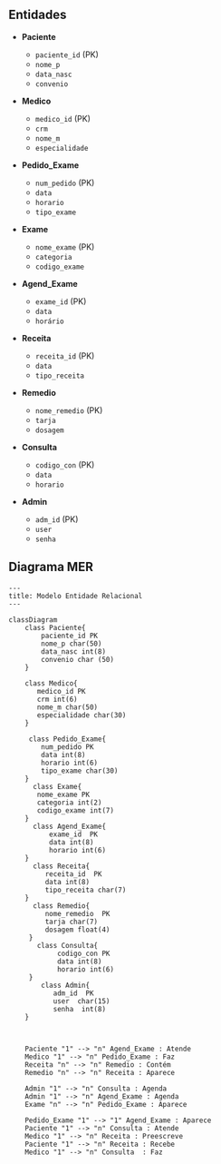 ## Entidades 

  - **Paciente**
      - `paciente_id` (PK)
      - `nome_p`
      - `data_nasc`
      - `convenio`


 - **Medico**
     - `medico_id` (PK)
     - `crm`
     - `nome_m`
     - `especialidade`


 - **Pedido_Exame**
     - `num_pedido` (PK)
     - `data`
     - `horario`
     - `tipo_exame`

  - **Exame**
      - `nome_exame` (PK)
      - `categoria`
      - `codigo_exame`
  
  - **Agend_Exame**
      - `exame_id` (PK)
      -  `data`
      -  `horário`
  
  - **Receita**
      -  `receita_id` (PK)
      -  `data`
      -  `tipo_receita`

  - **Remedio**
      - `nome_remedio` (PK)
      -  `tarja`
      -  `dosagem`
        
  - **Consulta**
      -  `codigo_con` (PK)
      -  `data`
      -  `horario`
   
  - **Admin**
      - `adm_id` (PK)
      - `user`
      - `senha`

        
## Diagrama MER

```mermaid
---
title: Modelo Entidade Relacional
---

classDiagram
    class Paciente{
        paciente_id PK
        nome_p char(50)
        data_nasc int(8)
        convenio char (50)
    }

    class Medico{
       medico_id PK
       crm int(6)
       nome_m char(50)
       especialidade char(30)
    }

     class Pedido_Exame{
        num_pedido PK
        data int(8)
        horario int(6)
        tipo_exame char(30)
    }
      class Exame{
       nome_exame PK
       categoria int(2)
       codigo_exame int(7)
    }
      class Agend_Exame{
          exame_id  PK
          data int(8)
          horario int(6)
    }
      class Receita{
         receita_id  PK
         data int(8)
         tipo_receita char(7)
    }
      class Remedio{
         nome_remedio  PK
         tarja char(7)
         dosagem float(4)
     }   
       class Consulta{
            codigo_con PK
            data int(8)
            horario int(6)
     }
        class Admin{
           adm_id  PK
           user  char(15)
           senha  int(8)
    }
     


    Paciente "1" --> "n" Agend_Exame : Atende
    Medico "1" --> "n" Pedido_Exame : Faz
    Receita "n" --> "n" Remedio : Contém
    Remedio "n" --> "n" Receita : Aparece

    Admin "1" --> "n" Consulta : Agenda
    Admin "1" --> "n" Agend_Exame : Agenda 
    Exame "n" --> "n" Pedido_Exame : Aparece

    Pedido_Exame "1" --> "1" Agend_Exame : Aparece 
    Paciente "1" --> "n" Consulta : Atende
    Medico "1" --> "n" Receita : Preescreve
    Paciente "1" --> "n" Receita : Recebe
    Medico "1" --> "n" Consulta  : Faz
    








``` 
